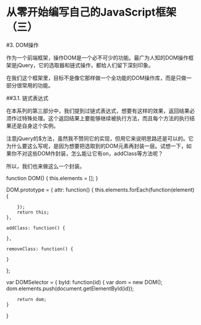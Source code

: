 从零开始编写自己的JavaScript框架（三）
====

#3. DOM操作

作为一个前端框架，操作DOM是一个必不可少的功能。最广为人知的DOM操作框架是jQuery，它的选取器和链式操作，都给人们留下深刻印象。

在我们这个框架里，目标不是像它那样做一个全功能的DOM操作库，而是只做一部分很常用的功能。

##3.1. 链式表达式

在本系列的第三部分中，我们提到过链式表达式，想要有这样的效果，返回结果必须作过特殊处理。这个返回结果上要能够继续被执行方法，而且每个方法的执行结果还是自身这个实例。

注意jQuery的$方法，虽然我不赞同它的实现，但用它来说明思路还是可以的。它为什么要这么写呢，是因为想要把选取到的DOM元素再封装一层。试想一下，如果你不对这些DOM作封装，怎么能让它有on，addClass等方法呢？

所以，我们也来做这么一个封装。

function DOM() {
	this.elements = [];
}

DOM.prototype = {
	attr: function() {
		this.elements.forEach(function(element) {

		});
		return this;
	},

	addClass: function() {

	},

	removeClass: function() {

	}
};

var DOMSelector = {
	byId: function(id) {
		var dom = new DOM();
		dom.elements.push(document.getElementById(id));

		return dom;
	}
}